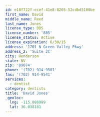 ```yaml
---
id: e18f722f-ecef-41e8-8205-52cdbd5100be
first_name: David
middle_name: Reed
last_name: Jones
license_type: DDS
license_number: '885'
license_status: Active
license_expiration: 6/30/15
address: '1701 N Green Valley Pkwy'
address_2: 'Suite 2C'
city: Henderson
state: NV
zip: '89074'
phone: '(702) 914-9501'
fax: '(702) 914-9541'
services:
  - dentist
category: dentists
title: 'David Jones'
_geoloc:
  lng: -115.086999
  lat: 36.038181
---
```

